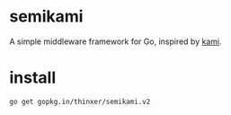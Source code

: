 semikami
========

A simple middleware framework for Go, inspired by [kami](https://github.com/guregu/kami).

install
=======
```
go get gopkg.in/thinxer/semikami.v2
```

